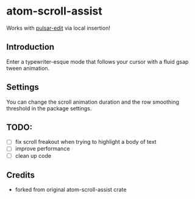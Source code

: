 # atom-scroll-assist

Works with [pulsar-edit](https://pulsar-edit.dev/) via local insertion!

## Introduction

Enter a typewriter-esque mode that follows your cursor with a fluid gsap tween animation.

## Settings

You can change the scroll animation duration and the row smoothing threshold in the package settings.

## TODO:

- [ ] fix scroll freakout when trying to highlight a body of text
- [ ] improve performance
- [ ] clean up code

## Credits

- forked from original atom-scroll-assist crate
